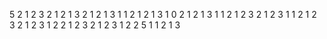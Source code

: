5
2
1
2
3
2
1
2
1
3
2
1
2
1
3
1
1
2
1
2
1
3
1
0
2
1
2
1
3
1
1
2
1
2
3
2
1
2
3
1
1
2
1
2
3
2
1
2
3
1
2
2
1
2
3
2
1
2
3
1
2
2
5
1
1
2
1
3
